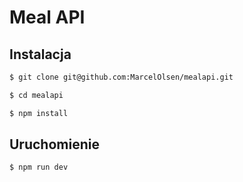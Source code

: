 # Meal API

## Instalacja

```bash
$ git clone git@github.com:MarcelOlsen/mealapi.git
```

```bash
$ cd mealapi
```

```bash
$ npm install
```

## Uruchomienie

```bash
$ npm run dev
```
